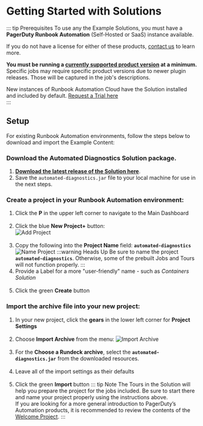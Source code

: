 # Getting Started with Solutions

::: tip Prerequisites
To use any the Example Solutions, you must have a **PagerDuty Runbook Automation** (Self-Hosted or SaaS) instance available.

If you do not have a license for either of these products, [contact us](https://www.pagerduty.com/contact-us/runbook-automation/) to learn more.

**You must be running a [currently supported product version](/history/release-calendar.md) at a minimum.**  Specific jobs may require specific product versions due to newer plugin releases.  Those will be captured in the job's descriptions.

New instances of Runbook Automation Cloud have the Solution installed and included by default. [Request a Trial here](https://www.pagerduty.com/sign-up/runbook-automation/)<br>
:::

## Setup

For existing Runbook Automation environments, follow the steps below to download and import the Example Content:

### Download the **Automated Diagnostics Solution package**.

1. [**Download the latest release of the Solution here**](https://github.com/rundeckpro/automated-diagnostics-project/releases/).
2. Save the `automated-diagnostics.jar` file to your local machine for use in the next steps.

### Create a project in your Runbook Automation environment:
1. Click the **P** in the upper left corner to navigate to the Main Dashboard <br><br>
2. Click the blue **New Project+** button:<br>
![Add Project](/assets/img/solutions-auto-diag-add-project.png)<br><br>
3. Copy the following into the **Project Name** field:  **`automated-diagnostics`**<br>
![Name Project](/assets/img/solutions-name-project.png)
    :::warning Heads Up
     Be sure to name the project **`automated-diagnostics`**. Otherwise, some of the prebuilt Jobs and Tours will not function properly.
    :::
4. Provide a Label for a more "user-friendly" name - such as _Containers Solution_ <br><br>
5. Click the green **Create** button

### Import the archive file into your new project:
1. In your new project, click the **gears** in the lower left corner for **Project Settings**<br><br>
2. Choose **Import Archive** from the menu:
![Import Archive](/assets/img/solutions-auto-diag-import-archive.png)<br><br>
1. For the **Choose a Rundeck archive**, select the **`automated-diagnostics.jar`** from the downloaded resources.<br><br>
2. Leave all of the import settings as their defaults<br><br>
3. Click the green **Import** button
   ::: tip Note
   The Tours in the Solution will help you prepare the project for the jobs included.  Be sure to start there and name your project properly using the instructions above.  
   If you are looking for a more general introduction to PagerDuty’s Automation products, it is recommended to review the contents of the [Welcome Project](/learning/howto/welcome-project-starter.md).
   :::